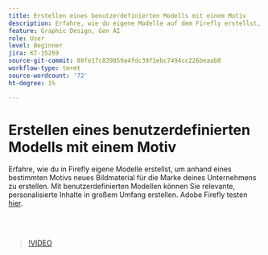 ```yaml
---
title: Erstellen eines benutzerdefinierten Modells mit einem Motiv
description: Erfahre, wie du eigene Modelle auf dem Firefly erstellst, um anhand eines bestimmten Motivs neues Bildmaterial für die Marke deines Unternehmens zu erstellen.
feature: Graphic Design, Gen AI
role: User
level: Beginner
jira: KT-15269
source-git-commit: 88fe17c839859a4fdc39f1ebc7494cc226beaab8
workflow-type: tm+mt
source-wordcount: '72'
ht-degree: 1%

---
```


# Erstellen eines benutzerdefinierten Modells mit einem Motiv

Erfahre, wie du in Firefly eigene Modelle erstellst, um anhand eines bestimmten Motivs neues Bildmaterial für die Marke deines Unternehmens zu erstellen. Mit benutzerdefinierten Modellen können Sie relevante, personalisierte Inhalte in großem Umfang erstellen. Adobe Firefly testen [hier](https://firefly.adobe.com/).

<br> 

>[!VIDEO](https://video.tv.adobe.com/v/3428094?quality=12&learn=on&hidetitle=true)
